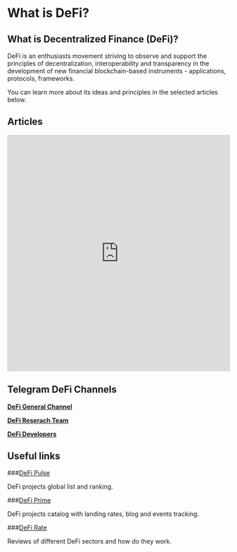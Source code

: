 ﻿# What is DeFi?

## What is Decentralized Finance (DeFi)?

DeFi is an enthusiasts movement striving to observe and support the principles of decentralization, interoperability and transparency in the development of new financial blockchain-based instruments - applications, protocols, frameworks.

You can learn more about its ideas and principles in the selected articles below.

## Articles

<iframe class="airtable-embed" src="https://airtable.com/embed/shrvQJ4EL31BDlQdB?backgroundColor=purple" frameborder="0" onmousewheel="" width="100%" height="533" style="background: transparent; border: 1px solid #ccc;"></iframe>

## Telegram DeFi Channels

[**DeFi General Channel**](t.me/de_fi) 

[**DeFi Reserach Team**](t.me/DeFiResearch) 

[**DeFi Developers**](https://t.me/dfdev)

## Useful links

###[DeFi Pulse](https://defipulse.com)

DeFi projects global list and ranking.

###[DeFi Prime](https://defiprime.com)

DeFi projects catalog with landing rates, blog and events tracking.

###[DeFi Rate](https://defirate.com)

Reviews of different DeFi sectors and how do they work.